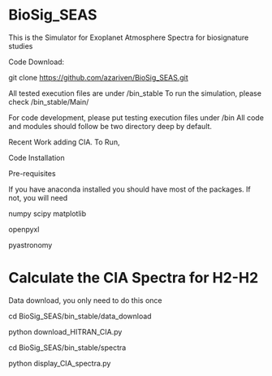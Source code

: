 # BioSig_SEAS


This is the Simulator for Exoplanet Atmosphere Spectra for biosignature studies

Code Download:

git clone https://github.com/azariven/BioSig_SEAS.git


All tested execution files are under /bin_stable
To run the simulation, please check /bin_stable/Main/

For code development, please put testing execution files under /bin
All code and modules should follow be two directory deep by default.

Recent Work adding CIA. To Run, 




Code Installation

Pre-requisites 

If you have anaconda installed you should have most of the packages. If not, you will need

numpy
scipy
matplotlib

openpyxl

pyastronomy








# Calculate the CIA Spectra for H2-H2
Data download, you only need to do this once

cd BioSig_SEAS/bin_stable/data_download

python download_HITRAN_CIA.py

cd BioSig_SEAS/bin_stable/spectra

python display_CIA_spectra.py
